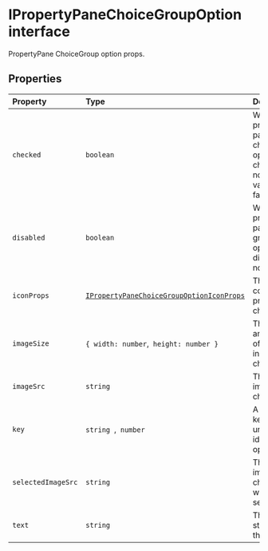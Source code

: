 # IPropertyPaneChoiceGroupOption interface







PropertyPane ChoiceGroup option props.




## Properties

| Property	   | Type	| Description|
|:-------------|:-------|:-----------|
|`checked`      | `boolean` | Whether the property pane choicegroup option is checked or not. Default value is false. |
|`disabled`      | `boolean` | Whether the property pane choice group option is disabled or not. |
|`iconProps`      | [`IPropertyPaneChoiceGroupOptionIconProps`](../../sp-webpart-base/interface/ipropertypanechoicegroupoptioniconprops.md) | The Icon component props for choice field. |
|`imageSize`      | `{ width: number`,` height: number }` | The width and height of the image in px for choice field. |
|`imageSrc`      | `string` | The src of image for choice field. |
|`key`      | `string `,` number` | A required key to uniquely identify the option. |
|`selectedImageSrc`      | `string` | The src of image for choice field which is selected. |
|`text`      | `string` | The text string for the option. |






